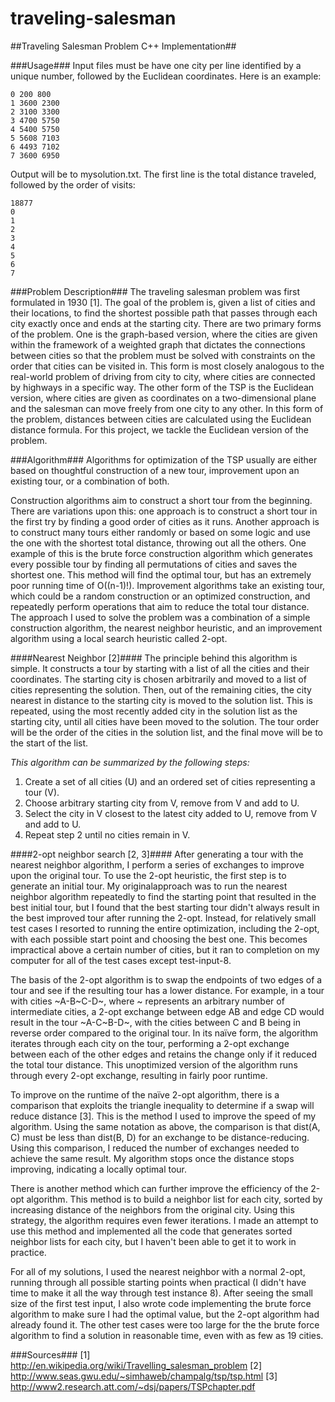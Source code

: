 traveling-salesman
==================

##Traveling Salesman Problem C++ Implementation##

###Usage###
Input files must be have one city per line identified by a unique number, followed by the Euclidean coordinates. Here is an example:

```
0 200 800
1 3600 2300
2 3100 3300
3 4700 5750
4 5400 5750
5 5608 7103
6 4493 7102
7 3600 6950
```
Output will be to mysolution.txt. The first line is the total distance traveled, followed by the order of visits:
```
18877
0
1
2
3
4
5
6
7
```
###Problem Description###
The traveling salesman problem was first formulated in 1930 [1]. The goal of the problem is, given a
list of cities and their locations, to find the shortest possible path that passes through each city exactly
once and ends at the starting city. There are two primary forms of the problem. One is the graph-based
version, where the cities are given within the framework of a weighted graph that dictates the
connections between cities so that the problem must be solved with constraints on the order that cities
can be visited in. This form is most closely analogous to the real-world problem of driving from city to
city, where cities are connected by highways in a specific way. The other form of the TSP is the
Euclidean version, where cities are given as coordinates on a two-dimensional plane and the salesman
can move freely from one city to any other. In this form of the problem, distances between cities are
calculated using the Euclidean distance formula. For this project, we tackle the Euclidean version of the
problem.

###Algorithm###
Algorithms for optimization of the TSP usually are either based on thoughtful construction of a new
tour, improvement upon an existing tour, or a combination of both.

Construction algorithms aim to construct a short tour from the beginning. There are variations upon
this: one approach is to construct a short tour in the first try by finding a good order of cities as it runs.
Another approach is to construct many tours either randomly or based on some logic and use the one
with the shortest total distance, throwing out all the others. One example of this is the brute force
construction algorithm which generates every possible tour by finding all permutations of cities and
saves the shortest one. This method will find the optimal tour, but has an extremely poor running time
of O((n-1)!). Improvement algorithms take an existing tour, which could be a random construction or
an optimized construction, and repeatedly perform operations that aim to reduce the total tour distance.
The approach I used to solve the problem was a combination of a simple construction algorithm, the
nearest neighbor heuristic, and an improvement algorithm using a local search heuristic called 2-opt.

####Nearest Neighbor [2]####
The principle behind this algorithm is simple. It constructs a tour by starting with a list of all the cities
and their coordinates. The starting city is chosen arbitrarily and moved to a list of cities representing
the solution. Then, out of the remaining cities, the city nearest in distance to the starting city is moved
to the solution list. This is repeated, using the most recently added city in the solution list as the starting
city, until all cities have been moved to the solution. The tour order will be the order of the cities in the
solution list, and the final move will be to the start of the list.

*This algorithm can be summarized by the following steps:*
1. Create a set of all cities (U) and an ordered set of cities representing a tour (V).
1. Choose arbitrary starting city from V, remove from V and add to U.
2. Select the city in V closest to the latest city added to U, remove from V and add to U.
3. Repeat step 2 until no cities remain in V.

####2-opt neighbor search [2, 3]####
After generating a tour with the nearest neighbor algorithm, I perform a series of exchanges to improve
upon the original tour. To use the 2-opt heuristic, the first step is to generate an initial tour. My originalapproach was to run the nearest neighbor algorithm repeatedly to find the starting point that resulted in
the best initial tour, but I found that the best starting tour didn't always result in the best improved tour
after running the 2-opt. Instead, for relatively small test cases I resorted to running the entire
optimization, including the 2-opt, with each possible start point and choosing the best one. This
becomes impractical above a certain number of cities, but it ran to completion on my computer for all
of the test cases except test-input-8.

The basis of the 2-opt algorithm is to swap the endpoints of two edges of a tour and see if the resulting
tour has a lower distance. For example, in a tour with cities ~A-B~C-D~, where ~ represents an
arbitrary number of intermediate cities, a 2-opt exchange between edge AB and edge CD would result
in the tour ~A-C~B-D~, with the cities between C and B being in reverse order compared to the
original tour. In its naïve form, the algorithm iterates through each city on the tour, performing a 2-opt
exchange between each of the other edges and retains the change only if it reduced the total tour
distance. This unoptimized version of the algorithm runs through every 2-opt exchange, resulting in
fairly poor runtime.

To improve on the runtime of the naïve 2-opt algorithm, there is a comparison that exploits the triangle
inequality to determine if a swap will reduce distance [3]. This is the method I used to improve the
speed of my algorithm. Using the same notation as above, the comparison is that dist(A, C) must be
less than dist(B, D) for an exchange to be distance-reducing. Using this comparison, I reduced the
number of exchanges needed to achieve the same result. My algorithm stops once the distance stops
improving, indicating a locally optimal tour.

There is another method which can further improve the efficiency of the 2-opt algorithm. This method
is to build a neighbor list for each city, sorted by increasing distance of the neighbors from the original
city. Using this strategy, the algorithm requires even fewer iterations. I made an attempt to use this
method and implemented all the code that generates sorted neighbor lists for each city, but I haven't
been able to get it to work in practice.

For all of my solutions, I used the nearest neighbor with a normal 2-opt, running through all possible
starting points when practical (I didn't have time to make it all the way through test instance 8). After
seeing the small size of the first test input, I also wrote code implementing the brute force algorithm to
make sure I had the optimal value, but the 2-opt algorithm had already found it. The other test cases
were too large for the the brute force algorithm to find a solution in reasonable time, even with as few
as 19 cities.

###Sources###
[1] http://en.wikipedia.org/wiki/Travelling_salesman_problem
[2] http://www.seas.gwu.edu/~simhaweb/champalg/tsp/tsp.html
[3] http://www2.research.att.com/~dsj/papers/TSPchapter.pdf
